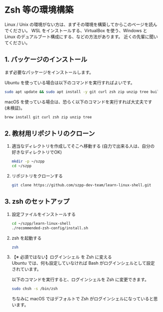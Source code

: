 # Zsh 等の環境構築

Linux / Unix の環境がない方は、まずその環境を構築してからこのページを読んでください。
WSL をインストールする、VirtualBox を使う、Windows と Linux のデュアルブート構成にする、などの方法があります。 近くの先輩に聞いてください。


## 1. パッケージのインストール
まず必要なパッケージをインストールします。

Ubuntu を使っている場合は以下のコマンドを実行すればよいです。

```sh
sudo apt update && sudo apt install -y git curl zsh zip unzip tree build-essential
```

macOS を使っている場合は、恐らく以下のコマンドを実行すれば大丈夫です (未検証)。

```sh
brew install git curl zsh zip unzip tree
```


## 2. 教材用リポジトリのクローン
1. 適当なディレクトリを作成してそこへ移動する (自力で出来る人は、自分の好きなディレクトリでOK)
    ```sh
    mkdir -p ~/szpp
    cd ~/szpp
    ```


2. リポジトリをクローンする
    ```sh
    git clone https://github.com/szpp-dev-team/learn-linux-shell.git
    ```



## 3. zsh のセットアップ
1. 設定ファイルをインストールする
    ```sh
    cd ~/szpp/learn-linux-shell
    ./recommended-zsh-config/install.sh
    ```

2. zsh を起動する
    ```sh
    zsh
    ```


3. 【※ 必須ではない】ログインシェル を Zsh に変える  
    Ubuntu では、何も設定していなければ Bash がログインシェルとして設定されています。

    以下のコマンドを実行すると、ログインシェルを Zsh に変更できます。

    ```sh
    sudo chsh -s /bin/zsh
    ```

    ちなみに macOS ではデフォルトで Zsh がログインシェルになっていると思います。
